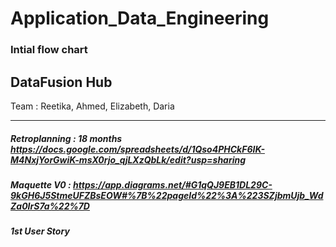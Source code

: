 # Application_Data_Engineering
### Intial flow chart 
## DataFusion Hub 
Team : Reetika, Ahmed, Elizabeth, Daria 
******
##### Retroplanning : 18 months https://docs.google.com/spreadsheets/d/1Qso4PHCkF6IK-M4NxjYorGwiK-msX0rjo_qjLXzQbLk/edit?usp=sharing
##### Maquette V0 :  https://app.diagrams.net/#G1qQJ9EB1DL29C-9kGH6J5StmeUFZBsEOW#%7B%22pageId%22%3A%223SZjbmUjb_WdZa0IrS7a%22%7D
##### 1st User Story
